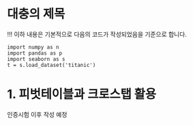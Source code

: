대충의 제목
=================
!!! 이하 내용은 기본적으로 다음의 코드가 작성되었음을 기준으로 합니다.

    import numpy as n
    import pandas as p
    import seaborn as s
    t = s.load_dataset('titanic')

# 1. 피벗테이블과 크로스탭 활용
인증시험 이후 작성 예정
